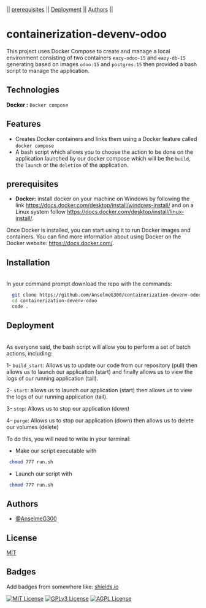 

|| [prerequisites](#prerequisites) ||
[Deployment](#deployment) ||
[Authors](#authors) ||

# containerization-devenv-odoo

This project uses Docker Compose to create and manage a local environment consisting of two containers `eazy-odoo-15` and `eazy-db-15` generating based on images `odoo:15` and `postgres:15` then provided a bash script to manage the application.
## Technologies

**Docker :** `Docker compose`


## Features


- Creates Docker containers and links them using a Docker feature called `docker compose`
- A bash script which allows you to choose the action to be done on the application launched by our docker compose which will be the `build`, the `launch` or the `deletion` of the application.
## prerequisites

- **Docker:** install docker on your machine on Windows by following the link https://docs.docker.com/desktop/install/windows-install/ and on a Linux system follow https://docs.docker.com/desktop/install/linux-install/.

Once Docker is installed, you can start using it to run Docker images and containers. You can find more information about using Docker on the Docker website: https://docs.docker.com/.


## Installation


\
In your command prompt download the repo with the commands:
```bash
  git clone https://github.com/AnselmeG300/containerization-devenv-odoo.git
  cd containerization-devenv-odoo
  code . 
```

    
## Deployment

\
As everyone said, the bash script will allow you to perform a set of batch actions, including:

1- `build_start`: Allows us to update our code from our repository (pull) then allows us to launch our application (start) and finally allows us to view the logs of our running application (tail).

2- `start`: allows us to launch our application (start) then allows us to view the logs of our running application (tail).

3- `stop`: Allows us to stop our application (down)

4- `purge`: Allows us to stop our application (down) then allows us to delete our volumes (delete)

To do this, you will need to write in your terminal:

- Make our script executable with
```bash
 chmod 777 run.sh
```
- Launch our script with
```bash
 chmod 777 run.sh
```
## Authors

- [@AnselmeG300](https://github.com/AnselmeG300/terraform-cloud.git)


## License

[MIT](https://choosealicense.com/licenses/mit/)


## Badges

Add badges from somewhere like: [shields.io](https://shields.io/)

[![MIT License](https://img.shields.io/badge/License-MIT-green.svg)](https://choosealicense.com/licenses/mit/)
[![GPLv3 License](https://img.shields.io/badge/License-GPL%20v3-yellow.svg)](https://opensource.org/licenses/)
[![AGPL License](https://img.shields.io/badge/license-AGPL-blue.svg)](http://www.gnu.org/licenses/agpl-3.0)

